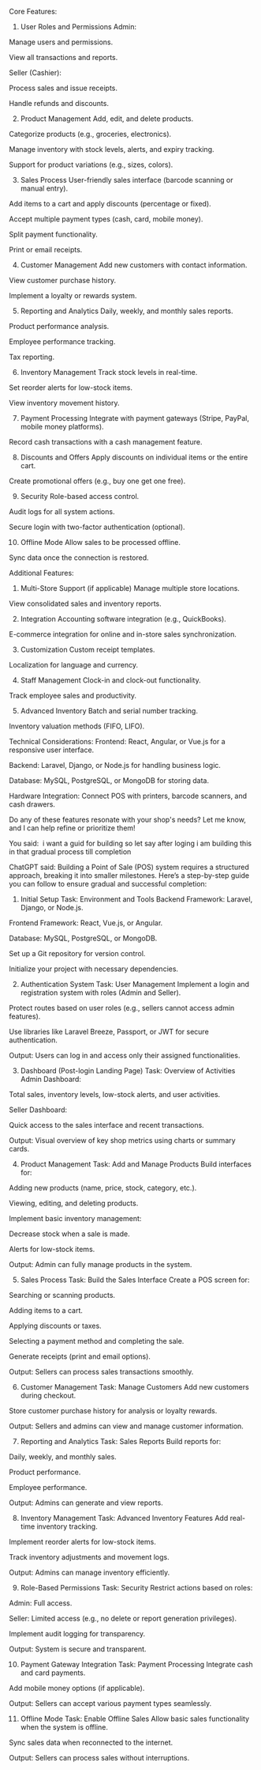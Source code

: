 Core Features:
1. User Roles and Permissions
Admin:

Manage users and permissions.

View all transactions and reports.

Seller (Cashier):

Process sales and issue receipts.

Handle refunds and discounts.

2. Product Management
Add, edit, and delete products.

Categorize products (e.g., groceries, electronics).

Manage inventory with stock levels, alerts, and expiry tracking.

Support for product variations (e.g., sizes, colors).

3. Sales Process
User-friendly sales interface (barcode scanning or manual entry).

Add items to a cart and apply discounts (percentage or fixed).

Accept multiple payment types (cash, card, mobile money).

Split payment functionality.

Print or email receipts.

4. Customer Management
Add new customers with contact information.

View customer purchase history.

Implement a loyalty or rewards system.

5. Reporting and Analytics
Daily, weekly, and monthly sales reports.

Product performance analysis.

Employee performance tracking.

Tax reporting.

6. Inventory Management
Track stock levels in real-time.

Set reorder alerts for low-stock items.

View inventory movement history.

7. Payment Processing
Integrate with payment gateways (Stripe, PayPal, mobile money platforms).

Record cash transactions with a cash management feature.

8. Discounts and Offers
Apply discounts on individual items or the entire cart.

Create promotional offers (e.g., buy one get one free).

9. Security
Role-based access control.

Audit logs for all system actions.

Secure login with two-factor authentication (optional).

10. Offline Mode
Allow sales to be processed offline.

Sync data once the connection is restored.

Additional Features:
1. Multi-Store Support (if applicable)
Manage multiple store locations.

View consolidated sales and inventory reports.

2. Integration
Accounting software integration (e.g., QuickBooks).

E-commerce integration for online and in-store sales synchronization.

3. Customization
Custom receipt templates.

Localization for language and currency.

4. Staff Management
Clock-in and clock-out functionality.

Track employee sales and productivity.

5. Advanced Inventory
Batch and serial number tracking.

Inventory valuation methods (FIFO, LIFO).

Technical Considerations:
Frontend: React, Angular, or Vue.js for a responsive user interface.

Backend: Laravel, Django, or Node.js for handling business logic.

Database: MySQL, PostgreSQL, or MongoDB for storing data.

Hardware Integration: Connect POS with printers, barcode scanners, and cash drawers.

Do any of these features resonate with your shop's needs? Let me know, and I can help refine or prioritize them!








You said:
 i want a guid for building so let say after loging i am building this in that gradual process till completion


ChatGPT said:
Building a Point of Sale (POS) system requires a structured approach, breaking it into smaller milestones. Here’s a step-by-step guide you can follow to ensure gradual and successful completion:

1. Initial Setup
Task: Environment and Tools
Backend Framework: Laravel, Django, or Node.js.

Frontend Framework: React, Vue.js, or Angular.

Database: MySQL, PostgreSQL, or MongoDB.

Set up a Git repository for version control.

Initialize your project with necessary dependencies.

2. Authentication System
Task: User Management
Implement a login and registration system with roles (Admin and Seller).

Protect routes based on user roles (e.g., sellers cannot access admin features).

Use libraries like Laravel Breeze, Passport, or JWT for secure authentication.

Output:
Users can log in and access only their assigned functionalities.

3. Dashboard (Post-login Landing Page)
Task: Overview of Activities
Admin Dashboard:

Total sales, inventory levels, low-stock alerts, and user activities.

Seller Dashboard:

Quick access to the sales interface and recent transactions.

Output:
Visual overview of key shop metrics using charts or summary cards.

4. Product Management
Task: Add and Manage Products
Build interfaces for:

Adding new products (name, price, stock, category, etc.).

Viewing, editing, and deleting products.

Implement basic inventory management:

Decrease stock when a sale is made.

Alerts for low-stock items.

Output:
Admin can fully manage products in the system.

5. Sales Process
Task: Build the Sales Interface
Create a POS screen for:

Searching or scanning products.

Adding items to a cart.

Applying discounts or taxes.

Selecting a payment method and completing the sale.

Generate receipts (print and email options).

Output:
Sellers can process sales transactions smoothly.

6. Customer Management
Task: Manage Customers
Add new customers during checkout.

Store customer purchase history for analysis or loyalty rewards.

Output:
Sellers and admins can view and manage customer information.

7. Reporting and Analytics
Task: Sales Reports
Build reports for:

Daily, weekly, and monthly sales.

Product performance.

Employee performance.

Output:
Admins can generate and view reports.

8. Inventory Management
Task: Advanced Inventory Features
Add real-time inventory tracking.

Implement reorder alerts for low-stock items.

Track inventory adjustments and movement logs.

Output:
Admins can manage inventory efficiently.

9. Role-Based Permissions
Task: Security
Restrict actions based on roles:

Admin: Full access.

Seller: Limited access (e.g., no delete or report generation privileges).

Implement audit logging for transparency.

Output:
System is secure and transparent.

10. Payment Gateway Integration
Task: Payment Processing
Integrate cash and card payments.

Add mobile money options (if applicable).

Output:
Sellers can accept various payment types seamlessly.

11. Offline Mode
Task: Enable Offline Sales
Allow basic sales functionality when the system is offline.

Sync sales data when reconnected to the internet.

Output:
Sellers can process sales without interruptions.


